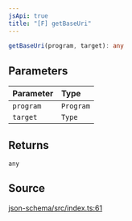 ```yaml
---
jsApi: true
title: "[F] getBaseUri"
---
```


```ts
getBaseUri(program, target): any
```

## Parameters

| Parameter | Type      |
| :-------- | :-------- |
| `program` | `Program` |
| `target`  | `Type`    |

## Returns

`any`

## Source

[json-schema/src/index.ts:61](https://github.com/markcowl/cadl/blob/1a6d2b70/packages/json-schema/src/index.ts#L61)
